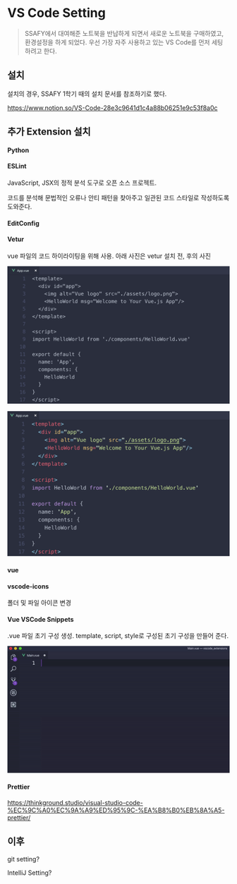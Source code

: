 # VS Code Setting

> SSAFY에서 대여해준 노트북을 반납하게 되면서 새로운 노트북을 구매하였고, 환경설정을 하게 되었다. 우선 가장 자주 사용하고 있는 VS Code를 먼저 세팅 하려고 한다.

## 설치

설치의 경우, SSAFY 1학기 때의 설치 문서를 참조하기로 했다.

https://www.notion.so/VS-Code-28e3c9641d1c4a88b06251e9c53f8a0c



## 추가 Extension 설치

#### Python



#### ESLint

JavaScript, JSX의 정적 분석 도구로 오픈 소스 프로젝트.

코드를 분석해 문법적인 오류나 안티 패턴을 찾아주고 일관된 코드 스타일로 작성하도록 도와준다.



#### EditConfig



#### Vetur

vue 파일의 코드 하이라이팅을 위해 사용. 아래 사진은 vetur 설치 전, 후의 사진

![vetur_before](../assets/vetur_before.png)

![vetur_after](../assets/vetur_after.png)

#### vue



#### vscode-icons

폴더 및 파일 아이콘 변경

#### Vue VSCode Snippets

.vue 파일 초기 구성 생성. template, script, style로 구성된 초기 구성을 만들어 준다.

![](../assets/vue_vscode_snippets.gif)

#### Prettier

https://thinkground.studio/visual-studio-code-%EC%9C%A0%EC%9A%A9%ED%95%9C-%EA%B8%B0%EB%8A%A5-prettier/

## 이후

git setting?

IntelliJ Setting?